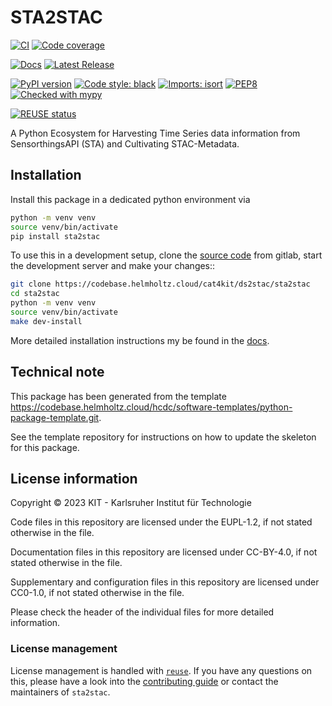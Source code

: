 <!--
SPDX-FileCopyrightText: 2023 KIT - Karlsruher Institut für Technologie

SPDX-License-Identifier: CC-BY-4.0
-->

# STA2STAC

[![CI](https://codebase.helmholtz.cloud/cat4kit/ds2stac/sta2stac/badges/development/pipeline.svg)](https://codebase.helmholtz.cloud/cat4kit/ds2stac/sta2stac/-/pipelines?page=1&scope=all&ref=development)
[![Code coverage](https://codebase.helmholtz.cloud/cat4kit/ds2stac/sta2stac/badges/development/coverage.svg)](https://codebase.helmholtz.cloud/cat4kit/ds2stac/sta2stac/-/graphs/development/charts)
<!-- TODO: uncomment the following line when the package is registered at https://readthedocs.org -->
[![Docs](https://readthedocs.org/projects/sta2stac/badge/?version=latest)](https://sta2stac.readthedocs.io/en/latest/)
[![Latest Release](https://codebase.helmholtz.cloud/cat4kit/ds2stac/sta2stac/-/badges/release.svg)](https://codebase.helmholtz.cloud/cat4kit/ds2stac/sta2stac)
<!-- TODO: uncomment the following line when the package is published at https://pypi.org -->
[![PyPI version](https://img.shields.io/pypi/v/sta2stac.svg)](https://pypi.python.org/pypi/sta2stac/)
[![Code style: black](https://img.shields.io/badge/code%20style-black-000000.svg)](https://github.com/psf/black)
[![Imports: isort](https://img.shields.io/badge/%20imports-isort-%231674b1?style=flat&labelColor=ef8336)](https://pycqa.github.io/isort/)
[![PEP8](https://img.shields.io/badge/code%20style-pep8-orange.svg)](https://www.python.org/dev/peps/pep-0008/)
[![Checked with mypy](http://www.mypy-lang.org/static/mypy_badge.svg)](http://mypy-lang.org/)
<!-- TODO: uncomment the following line when the package is registered at https://api.reuse.software -->
[![REUSE status](https://api.reuse.software/badge/codebase.helmholtz.cloud/cat4kit/ds2stac/sta2stac)](https://api.reuse.software/info/codebase.helmholtz.cloud/cat4kit/ds2stac/sta2stac)


A Python Ecosystem for Harvesting Time Series data information from SensorthingsAPI (STA) and Cultivating STAC-Metadata.

## Installation

Install this package in a dedicated python environment via

```bash
python -m venv venv
source venv/bin/activate
pip install sta2stac
```

To use this in a development setup, clone the [source code][source code] from
gitlab, start the development server and make your changes::

```bash
git clone https://codebase.helmholtz.cloud/cat4kit/ds2stac/sta2stac
cd sta2stac
python -m venv venv
source venv/bin/activate
make dev-install
```

More detailed installation instructions my be found in the [docs][docs].


[source code]: https://codebase.helmholtz.cloud/cat4kit/ds2stac/sta2stac
[docs]: https://sta2stac.readthedocs.io/en/latest/installation.html

## Technical note

This package has been generated from the template
https://codebase.helmholtz.cloud/hcdc/software-templates/python-package-template.git.

See the template repository for instructions on how to update the skeleton for
this package.


## License information

Copyright © 2023 KIT - Karlsruher Institut für Technologie



Code files in this repository are licensed under the
EUPL-1.2, if not stated otherwise
in the file.

Documentation files in this repository are licensed under CC-BY-4.0, if not stated otherwise in the file.

Supplementary and configuration files in this repository are licensed
under CC0-1.0, if not stated otherwise
in the file.

Please check the header of the individual files for more detailed
information.



### License management

License management is handled with [``reuse``](https://reuse.readthedocs.io/).
If you have any questions on this, please have a look into the
[contributing guide][contributing] or contact the maintainers of
`sta2stac`.

[contributing]: https://sta2stac.readthedocs.io/en/latest/contributing.html
